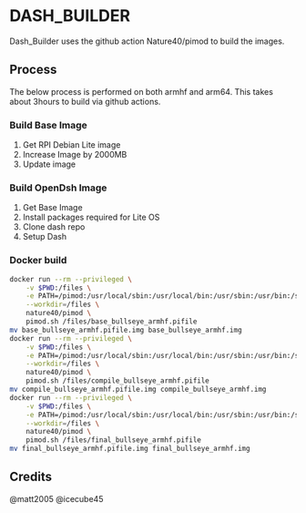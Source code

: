 # DASH_BUILDER

Dash_Builder uses the github action Nature40/pimod to build the images.

## Process
The below process is performed on both armhf and arm64. This takes about 3hours to build via github actions.

### Build Base Image

1. Get RPI Debian Lite image
1. Increase Image by 2000MB
1. Update image

### Build OpenDsh Image

1. Get Base Image
1. Install packages required for Lite OS
1. Clone dash repo
1. Setup Dash


### Docker build
```bash
docker run --rm --privileged \
    -v $PWD:/files \
    -e PATH=/pimod:/usr/local/sbin:/usr/local/bin:/usr/sbin:/usr/bin:/sbin:/bin \
    --workdir=/files \
    nature40/pimod \
    pimod.sh /files/base_bullseye_armhf.pifile
mv base_bullseye_armhf.pifile.img base_bullseye_armhf.img
docker run --rm --privileged \
    -v $PWD:/files \
    -e PATH=/pimod:/usr/local/sbin:/usr/local/bin:/usr/sbin:/usr/bin:/sbin:/bin \
    --workdir=/files \
    nature40/pimod \
    pimod.sh /files/compile_bullseye_armhf.pifile
mv compile_bullseye_armhf.pifile.img compile_bullseye_armhf.img
docker run --rm --privileged \
    -v $PWD:/files \
    -e PATH=/pimod:/usr/local/sbin:/usr/local/bin:/usr/sbin:/usr/bin:/sbin:/bin \
    --workdir=/files \
    nature40/pimod \
    pimod.sh /files/final_bullseye_armhf.pifile
mv final_bullseye_armhf.pifile.img final_bullseye_armhf.img
```
## Credits

@matt2005
@icecube45
